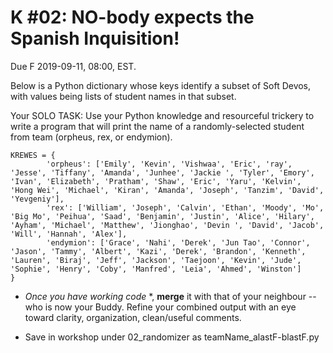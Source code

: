 # K #02: NO-body expects the Spanish Inquisition!
Due F 2019-09-11, 08:00, EST.

Below is a Python dictionary whose keys identify a subset of Soft Devos, with values being lists of student names in that subset.

Your SOLO TASK: Use your Python knowledge and resourceful trickery to write a program that will print the name of a randomly-selected student from team (orpheus, rex, or endymion).
```
KREWES = {
        'orpheus': ['Emily', 'Kevin', 'Vishwaa', 'Eric', 'ray', 'Jesse', 'Tiffany', 'Amanda', 'Junhee', 'Jackie ', 'Tyler', 'Emory', 'Ivan', 'Elizabeth', 'Pratham', 'Shaw', 'Eric', 'Yaru', 'Kelvin', 'Hong Wei', 'Michael', 'Kiran', 'Amanda', 'Joseph', 'Tanzim', 'David', 'Yevgeniy'],
        'rex': ['William', 'Joseph', 'Calvin', 'Ethan', 'Moody', 'Mo', 'Big Mo', 'Peihua', 'Saad', 'Benjamin', 'Justin', 'Alice', 'Hilary', 'Ayham', 'Michael', 'Matthew', 'Jionghao', 'Devin ', 'David', 'Jacob', 'Will', 'Hannah', 'Alex'],
        'endymion': ['Grace', 'Nahi', 'Derek', 'Jun Tao', 'Connor', 'Jason', 'Tammy', 'Albert', 'Kazi', 'Derek', 'Brandon', 'Kenneth', 'Lauren', 'Biraj', 'Jeff', 'Jackson', 'Taejoon', 'Kevin', 'Jude', 'Sophie', 'Henry', 'Coby', 'Manfred', 'Leia', 'Ahmed', 'Winston']
}
```
* *Once you have working code* *, **merge** it with that of your neighbour -- who is now your Buddy. Refine your combined output with an eye toward clarity, organization, clean/useful comments.
- Save in workshop under 02_randomizer as teamName_alastF-blastF.py
